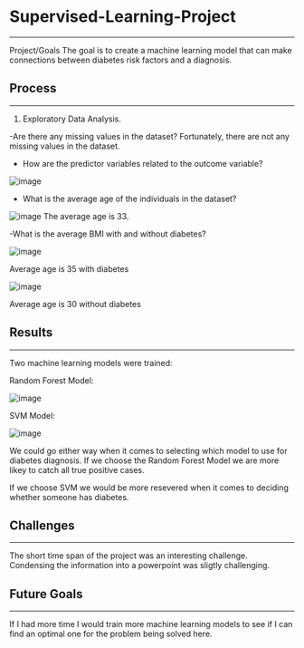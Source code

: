 # Supervised-Learning-Project
---

Project/Goals
The goal is to create a machine learning model that can make connections between diabetes risk factors and a diagnosis.

## Process

---
1. Exploratory Data Analysis.

-Are there any missing values in the dataset?
Fortunately, there are not any missing values in the dataset.

- How are the predictor variables related to the outcome variable?

![image](https://github.com/Christopher-DSA/Supervised-Learning-Project/assets/132075292/cd5f4f1c-72c3-4212-8110-f6026ac1ef67)

- What is the average age of the individuals in the dataset?

![image](https://github.com/Christopher-DSA/Supervised-Learning-Project/assets/132075292/42033764-7052-489d-9e7b-ebf6df38957d)
The average age is 33.

-What is the average BMI with and without diabetes?

![image](https://github.com/Christopher-DSA/Supervised-Learning-Project/assets/132075292/dbe87982-daae-4ebc-8ead-482f5dad1ec7)

Average age is 35 with diabetes

![image](https://github.com/Christopher-DSA/Supervised-Learning-Project/assets/132075292/cab171c2-32ae-4597-abcb-b9b13dc244fe)

Average age is 30 without diabetes

## Results

---
Two machine learning models were trained:

Random Forest Model: 

![image](https://github.com/Christopher-DSA/Supervised-Learning-Project/assets/132075292/5ba2c3de-f593-4e6e-bd8f-a15ae6f4062b)

SVM Model: 

![image](https://github.com/Christopher-DSA/Supervised-Learning-Project/assets/132075292/4aa3c414-527e-4f67-a648-5e2ff64b94ba)

We could go either way when it comes to selecting which model to use for diabetes diagnosis.
If we choose the Random Forest Model we are more likey to catch all true positive cases.

If we choose SVM we would be more resevered when it comes to deciding whether someone has diabetes.


## Challenges

---
The short time span of the project was an interesting challenge.
Condensing the information into a powerpoint was sligtly challenging.

## Future Goals

---
If I had more time I would train more machine learning models to see if I can find an optimal one for the problem being solved here.
